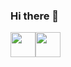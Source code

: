 ### Hi there 👋

<!--
**viniciuscodc/viniciuscodc** is a ✨ _special_ ✨ repository because its `README.md` (this file) appears on your GitHub profile.

Here are some ideas to get you started:

- 🔭 I’m currently working on ...
- 🌱 I’m currently learning ...
- 👯 I’m looking to collaborate on ...
- 🤔 I’m looking for help with ...
- 💬 Ask me about ...
- 📫 How to reach me: ...
- 😄 Pronouns: ...
- ⚡ Fun fact: ...
-->
<div style="display:flex;">
  <img width="40px" height="40px" src="https://cdn.jsdelivr.net/gh/devicons/devicon/icons/csharp/csharp-original.svg" >
  <img width="40px" height="40px" src="https://cdn.jsdelivr.net/gh/devicons/devicon/icons/javascript/javascript-original.svg" >
</div>
